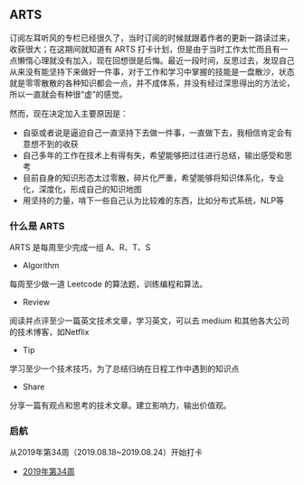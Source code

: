
## ARTS

订阅左耳听风的专栏已经很久了，当时订阅的时候就跟着作者的更新一路读过来，收获很大；在这期间就知道有 ARTS 打卡计划，但是由于当时工作太忙而且有一点懒惰心理就没有加入，现在回想很是后悔。最近一段时间，反思过去，发现自己从来没有能坚持下来做好一件事，对于工作和学习中掌握的技能是一盘散沙，状态就是零零散散的各种知识都会一点，并不成体系，并没有经过深思得出的方法论，所以一直就会有种很“虚”的感觉。

然而，现在决定加入主要原因是：
- 自驱或者说是逼迫自己一直坚持下去做一件事，一直做下去，我相信肯定会有意想不到的收获
- 自己多年的工作在技术上有得有失，希望能够把过往进行总结，输出感受和思考
- 目前自身的知识形态太过零散，碎片化严重，希望能够将知识体系化，专业化，深度化，形成自己的知识地图
- 用坚持的力量，啃下一些自己认为比较难的东西，比如分布式系统，NLP等

### 什么是 ARTS

ARTS 是每周至少完成一组 A、R、T、S

- Algorithm

每周至少做一道 Leetcode 的算法题，训练编程和算法。

- Review

阅读并点评至少一篇英文技术文章，学习英文，可以去 medium 和其他各大公司的技术博客，如Netflix

- Tip

学习至少一个技术技巧，为了总结归纳在日程工作中遇到的知识点

- Share

分享一篇有观点和思考的技术文章。建立影响力，输出价值观。

### 启航

从2019年第34周（2019.08.18~2019.08.24）开始打卡

- [2019年第34周](ARTS/201934.md)

